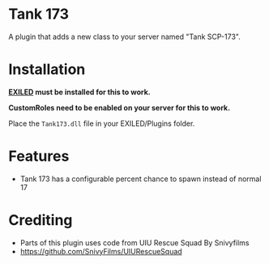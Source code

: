 # Tank 173

A plugin that adds a new class to your server named "Tank SCP-173".

# Installation

**[EXILED](https://github.com/ExMod-Team/EXILED) must be installed for this to work.**

**CustomRoles need to be enabled on your server for this to work.**

Place the `Tank173.dll` file in your EXILED/Plugins folder.

# Features

* Tank 173 has a configurable percent chance to spawn instead of normal 17

# Crediting
* Parts of this plugin uses code from UIU Rescue Squad By Snivyfilms
* https://github.com/SnivyFilms/UIURescueSquad
